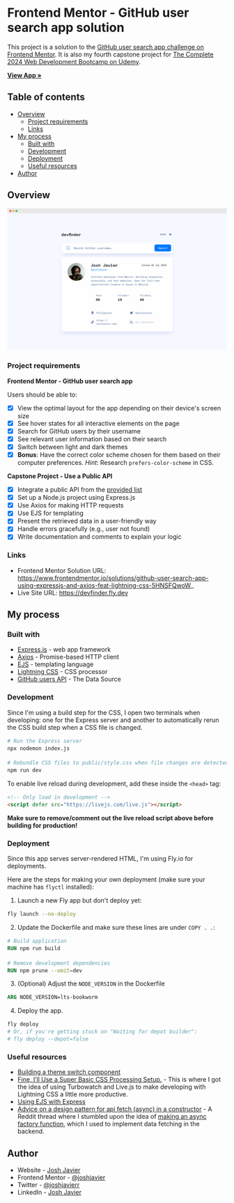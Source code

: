 # Frontend Mentor - GitHub user search app solution

This project is a solution to the [GitHub user search app challenge on Frontend Mentor](https://www.frontendmentor.io/challenges/github-user-search-app-Q09YOgaH6). It is also my fourth capstone project for [The Complete 2024 Web Development Bootcamp on Udemy](https://betmgm.udemy.com/course/the-complete-web-development-bootcamp/).

[**View App »**](https://devfinder.fly.dev/)

## Table of contents

- [Overview](#overview)
  - [Project requirements](#project-requirements)
  - [Links](#links)
- [My process](#my-process)
  - [Built with](#built-with)
  - [Development](#development)
  - [Deployment](#deployment)
  - [Useful resources](#useful-resources)
- [Author](#author)
<!-- - [Acknowledgments](#acknowledgments) -->

## Overview

![](./docs/screenshot.png)

### Project requirements

**Frontend Mentor - GitHub user search app**

Users should be able to:

- [x] View the optimal layout for the app depending on their device's screen size
- [x] See hover states for all interactive elements on the page
- [x] Search for GitHub users by their username
- [x] See relevant user information based on their search
- [x] Switch between light and dark themes
- [x] **Bonus**: Have the correct color scheme chosen for them based on their computer preferences. _Hint_: Research `prefers-color-scheme` in CSS.

**Capstone Project - Use a Public API**

- [x] Integrate a public API from the [provided list](https://github.com/appbrewery/public-api-lists)
- [x] Set up a Node.js project using Express.js
- [x] Use Axios for making HTTP requests
- [x] Use EJS for templating
- [x] Present the retrieved data in a user-friendly way
- [x] Handle errors gracefully (e.g., user not found)
- [x] Write documentation and comments to explain your logic

### Links

- Frontend Mentor Solution URL: https://www.frontendmentor.io/solutions/github-user-search-app-using-expressjs-and-axios-feat-lightning-css-5HNSFQwoW_
- Live Site URL: https://devfinder.fly.dev

## My process

### Built with

- [Express.js](https://expressjs.com/) - web app framework
- [Axios](https://axios-http.com/) - Promise-based HTTP client
- [EJS](https://ejs.co/) - templating language
- [Lightning CSS](https://lightningcss.dev/) - CSS processor
- [GitHub users API](https://docs.github.com/en/rest/users/users?apiVersion=2022-11-28#get-a-user) - The Data Source

### Development

Since I'm using a build step for the CSS, I open two terminals when developing: one for the Express server and another to automatically rerun the CSS build step when a CSS file is changed.

```sh
# Run the Express server
npx nodemon index.js

# Rebundle CSS files to public/style.css when file changes are detected (run this in another terminal)
npm run dev
```

To enable live reload during development, add these inside the `<head>` tag:

```html
<!-- Only load in development -->
<script defer src="https://livejs.com/live.js"></script>
```

**Make sure to remove/comment out the live reload script above before building for production!**

### Deployment

Since this app serves server-rendered HTML, I'm using Fly.io for deployments.

Here are the steps for making your own deployment (make sure your machine has `flyctl` installed):

1. Launch a new Fly app but don't deploy yet:

```sh
fly launch --no-deploy
```

2. Update the Dockerfile and make sure these lines are under `COPY . .`:

```dockerfile
# Build application
RUN npm run build

# Remove development dependencies
RUN npm prune --omit=dev
```

3. (Optional) Adjust the `NODE_VERSION` in the Dockerfile

```dockerfile
ARG NODE_VERSION=lts-bookworm
```

4. Deploy the app.

```sh
fly deploy
# Or, if you're getting stuck on "Waiting for depot builder":
# fly deploy --depot=false
```

<!-- ### What I learned

Use this section to recap over some of your major learnings while working through this project. Writing these out and providing code samples of areas you want to highlight is a great way to reinforce your own knowledge.

To see how you can add code snippets, see below:

```html
<h1>Some HTML code I'm proud of</h1>
```
```css
.proud-of-this-css {
  color: papayawhip;
}
```
```js
const proudOfThisFunc = () => {
  console.log('🎉')
}
```

If you want more help with writing markdown, we'd recommend checking out [The Markdown Guide](https://www.markdownguide.org/) to learn more.

**Note: Delete this note and the content within this section and replace with your own learnings.** -->

<!-- ### Continued development

Use this section to outline areas that you want to continue focusing on in future projects. These could be concepts you're still not completely comfortable with or techniques you found useful that you want to refine and perfect.

**Note: Delete this note and the content within this section and replace with your own plans for continued development.** -->

### Useful resources

- [Building a theme switch component](https://web.dev/articles/building/a-theme-switch-component)
- [Fine, I’ll Use a Super Basic CSS Processing Setup.](https://frontendmasters.com/blog/fine-ill-use-a-super-basic-css-processing-setup/) - This is where I got the idea of using Turbowatch and Live.js to make developing with Lightning CSS a little more productive.
- [Using EJS with Express](https://github.com/mde/ejs/wiki/Using-EJS-with-Express)
- [Advice on a design pattern for api fetch (async) in a constructor](https://www.reddit.com/r/learnjavascript/comments/tw2yvv/advice_on_a_design_pattern_for_api_fetch_async_in/) - A Reddit thread where I stumbled upon the idea of [making an async factory function](https://www.reddit.com/r/learnjavascript/comments/tw2yvv/comment/i3ctjtq/), which I used to implement data fetching in the backend.

## Author

- Website - [Josh Javier](https://joshjavier.com)
- Frontend Mentor - [@joshjavier](https://www.frontendmentor.io/profile/joshjavier)
- Twitter - [@joshjavierr](https://www.twitter.com/joshjavierr)
- LinkedIn - [Josh Javier](https://www.linkedin.com/in/joshjavier)

<!-- ## Acknowledgments

This is where you can give a hat tip to anyone who helped you out on this project. Perhaps you worked in a team or got some inspiration from someone else's solution. This is the perfect place to give them some credit.

**Note: Delete this note and edit this section's content as necessary. If you completed this challenge by yourself, feel free to delete this section entirely.** -->

